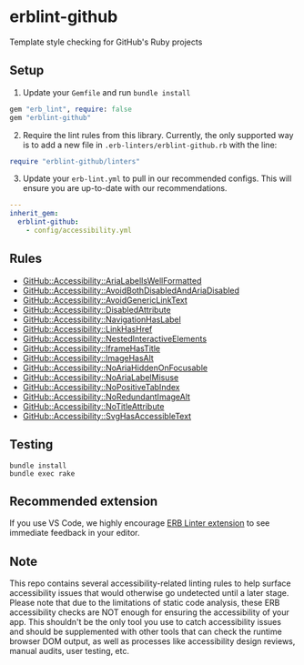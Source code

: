 # erblint-github

Template style checking for GitHub's Ruby projects

## Setup

1. Update your `Gemfile` and run `bundle install`

``` ruby
gem "erb_lint", require: false
gem "erblint-github"
```

2. Require the lint rules from this library. Currently, the only supported way is to add a new file in `.erb-linters/erblint-github.rb` with the line:

```ruby
require "erblint-github/linters"
```

3. Update your `erb-lint.yml` to pull in our recommended configs. This will ensure you are up-to-date with our recommendations.

```yaml
---
inherit_gem:
  erblint-github:
    - config/accessibility.yml
```

## Rules

- [GitHub::Accessibility::AriaLabelIsWellFormatted](./docs/rules/accessibility/aria-label-is-well-formatted.md)
- [GitHub::Accessibility::AvoidBothDisabledAndAriaDisabled](./docs/rules/accessibility/avoid-both-disabled-and-aria-disabled.md)
- [GitHub::Accessibility::AvoidGenericLinkText](./docs/rules/accessibility/avoid-generic-link-text.md)
- [GitHub::Accessibility::DisabledAttribute](./docs/rules/accessibility/disabled-attribute.md)
- [GitHub::Accessibility::NavigationHasLabel](./docs/rules/accessibility/navigation-has-label.md)
- [GitHub::Accessibility::LinkHasHref](./docs/rules/accessibility/link-has-href.md)
- [GitHub::Accessibility::NestedInteractiveElements](./docs/rules/accessibility/nested-interactive-elements.md)
- [GitHub::Accessibility::IframeHasTitle](./docs/rules/accessibility/iframe-has-title.md)
- [GitHub::Accessibility::ImageHasAlt](./docs/rules/accessibility/image-has-alt.md)
- [GitHub::Accessibility::NoAriaHiddenOnFocusable](./docs/rules/accessibility/no-aria-hidden-on-focusable.md)
- [GitHub::Accessibility::NoAriaLabelMisuse](./docs/rules/accessibility/no-aria-label-misuse.md)
- [GitHub::Accessibility::NoPositiveTabIndex](./docs/rules/accessibility/no-positive-tab-index.md)
- [GitHub::Accessibility::NoRedundantImageAlt](./docs/rules/accessibility/no-redundant-image-alt.md)
- [GitHub::Accessibility::NoTitleAttribute](./docs/rules/accessibility/no-title-attribute.md)
- [GitHub::Accessibility::SvgHasAccessibleText](./docs/rules/accessibility/svg-has-accessible-text.md)

## Testing

```
bundle install
bundle exec rake
```

## Recommended extension

If you use VS Code, we highly encourage [ERB Linter extension](https://marketplace.visualstudio.com/items?itemName=manuelpuyol.erb-linter) to see immediate feedback in your editor.

## Note

This repo contains several accessibility-related linting rules to help surface accessibility issues that would otherwise go undetected until a later stage. Please note that due to the limitations of static code analysis,
these ERB accessibility checks are NOT enough for ensuring the accessibility of your app. This shouldn't be the only tool you use to catch accessibility issues and should be supplemented with other tools that can check the runtime browser DOM output, as well as processes like accessibility design reviews, manual audits, user testing, etc.
